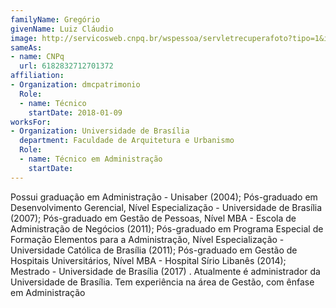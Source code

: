 ```yaml
---
familyName: Gregório
givenName: Luiz Cláudio
image: http://servicosweb.cnpq.br/wspessoa/servletrecuperafoto?tipo=1&id=K8457175D0
sameAs:
- name: CNPq
  url: 6182832712701372
affiliation:
- Organization: dmcpatrimonio
  Role:
  - name: Técnico
    startDate: 2018-01-09
worksFor:
- Organization: Universidade de Brasília
  department: Faculdade de Arquitetura e Urbanismo
  Role:
  - name: Técnico em Administração
    startDate:
---
```


Possui graduação em Administração - Unisaber (2004); Pós-graduado em
Desenvolvimento Gerencial, Nível Especialização - Universidade de
Brasília (2007); Pós-graduado em Gestão de Pessoas, Nível MBA - Escola
de Administração de Negócios (2011); Pós-graduado em Programa Especial
de Formação Elementos para a Administração, Nível Especialização -
Universidade Católica de Brasília (2011); Pós-graduado em Gestão de
Hospitais Universitários, Nível MBA - Hospital Sírio Libanês (2014);
Mestrado - Universidade de Brasília (2017) . Atualmente é administrador
da Universidade de Brasília. Tem experiência na área de Gestão, com
ênfase em Administração 

